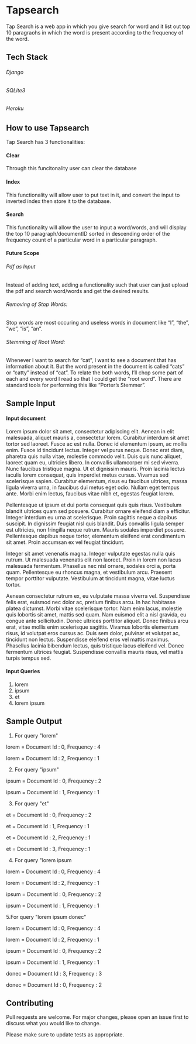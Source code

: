 # Tapsearch

Tap Search is a web app in which you give search for word and it list out top 10 paragraohs in which the word is present according to the frequency of the word.

## Tech Stack

###### Django
###### SQLite3
###### Heroku


## How to use Tapsearch

Tap Search has 3 functionalities:

#### Clear

Through this funcitonality user can clear the database

#### Index

This functionality will allow user to put text in it, and convert the input to inverted index then store it to the database.

#### Search

This functionality will allow the user to input a word/words, and will display the top 10 paragraph/documentID sorted in descending order of the frequency count of a particular word in a particular paragraph.

#### Future Scope

###### Pdf as Input
Instead of adding text, adding a functionality such that user can just upload the pdf and search word/words and get the desired results.

###### Removing of Stop Words:
Stop words are most occuring and useless words in document like “I”, “the”, “we”, “is”, “an”.
###### Stemming of Root Word:
Whenever I want to search for “cat”, I want to see a document that has information about it. But the word present in the document is called “cats” or “catty” instead of “cat”. To relate the both words, I’ll chop some part of each and every word I read so that I could get the “root word”. There are standard tools for performing this like “Porter’s Stemmer”.

## Sample Input 

#### Input document

Lorem ipsum dolor sit amet, consectetur adipiscing elit. Aenean in elit malesuada, aliquet mauris a, consectetur lorem. Curabitur interdum sit amet tortor sed laoreet. Fusce ac est nulla. Donec id elementum ipsum, ac mollis enim. Fusce id tincidunt lectus. Integer vel purus neque. Donec erat diam, pharetra quis nulla vitae, molestie commodo velit. Duis quis nunc aliquet, laoreet quam eu, ultricies libero. In convallis ullamcorper mi sed viverra. Nunc faucibus tristique magna. Ut et dignissim mauris. Proin lacinia lectus iaculis lorem consequat, quis imperdiet metus cursus. Vivamus sed scelerisque sapien. Curabitur elementum, risus eu faucibus ultrices, massa ligula viverra urna, in faucibus dui metus eget odio. Nullam eget tempus ante. Morbi enim lectus, faucibus vitae nibh et, egestas feugiat lorem.

Pellentesque ut ipsum et dui porta consequat quis quis risus. Vestibulum blandit ultrices quam sed posuere. Curabitur ornare eleifend diam a efficitur. Integer interdum eu urna at scelerisque. Proin sagittis neque a dapibus suscipit. In dignissim feugiat nisl quis blandit. Duis convallis ligula semper est ultricies, non fringilla neque rutrum. Mauris sodales imperdiet posuere. Pellentesque dapibus neque tortor, elementum eleifend erat condimentum sit amet. Proin accumsan ex vel feugiat tincidunt.

Integer sit amet venenatis magna. Integer vulputate egestas nulla quis rutrum. Ut malesuada venenatis elit non laoreet. Proin in lorem non lacus malesuada fermentum. Phasellus nec nisl ornare, sodales orci a, porta quam. Pellentesque eu rhoncus magna, et vestibulum arcu. Praesent tempor porttitor vulputate. Vestibulum at tincidunt magna, vitae luctus tortor.

Aenean consectetur rutrum ex, eu vulputate massa viverra vel. Suspendisse felis erat, euismod nec dolor ac, pretium finibus arcu. In hac habitasse platea dictumst. Morbi vitae scelerisque tortor. Nam enim lacus, molestie quis lobortis sit amet, mattis sed quam. Nam euismod elit a nisl gravida, eu congue ante sollicitudin. Donec ultrices porttitor aliquet. Donec finibus arcu erat, vitae mollis enim scelerisque sagittis. Vivamus lobortis elementum risus, id volutpat eros cursus ac. Duis sem dolor, pulvinar et volutpat ac, tincidunt non lectus. Suspendisse eleifend eros vel mattis maximus. Phasellus lacinia bibendum lectus, quis tristique lacus eleifend vel. Donec fermentum ultrices feugiat. Suspendisse convallis mauris risus, vel mattis turpis tempus sed.

#### Input Queries

1. lorem
2. ipsum
3. et
4. lorem ipsum

## Sample Output

1. For query "lorem" 

lorem = Document Id : 0, Frequency : 4

lorem = Document Id : 2, Frequency : 1

2. For query "ipsum"

ipsum = Document Id : 0, Frequency : 2

ipsum = Document Id : 1, Frequency : 1

3. For query "et"

et = Document Id : 0, Frequency : 2

et = Document Id : 1, Frequency : 1

et = Document Id : 2, Frequency : 1

et = Document Id : 3, Frequency : 1

4. For query "lorem ipsum

lorem = Document Id : 0, Frequency : 4

lorem = Document Id : 2, Frequency : 1

ipsum = Document Id : 0, Frequency : 2

ipsum = Document Id : 1, Frequency : 1

5.For query "lorem ipsum donec"

lorem = Document Id : 0, Frequency : 4

lorem = Document Id : 2, Frequency : 1

ipsum = Document Id : 0, Frequency : 2

ipsum = Document Id : 1, Frequency : 1

donec = Document Id : 3, Frequency : 3

donec = Document Id : 0, Frequency : 2

## Contributing
Pull requests are welcome. For major changes, please open an issue first to discuss what you would like to change.

Please make sure to update tests as appropriate.
